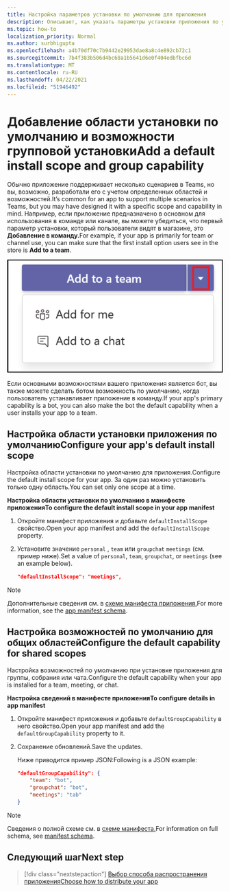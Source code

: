 ```yaml
---
title: Настройка параметров установки по умолчанию для приложения
description: Описывает, как указать параметры установки приложения по умолчанию.
ms.topic: how-to
localization_priority: Normal
ms.author: surbhigupta
ms.openlocfilehash: a4b70df70c7b9442e29953dae8a8c4e892cb72c1
ms.sourcegitcommit: 7b4f383b506d4bc68a1b5641d6e0f404edbfbc6d
ms.translationtype: MT
ms.contentlocale: ru-RU
ms.lasthandoff: 04/22/2021
ms.locfileid: "51946492"
---
```

# <a name="add-a-default-install-scope-and-group-capability"></a><span data-ttu-id="d48f4-103">Добавление области установки по умолчанию и возможности групповой установки</span><span class="sxs-lookup"><span data-stu-id="d48f4-103">Add a default install scope and group capability</span></span>

<span data-ttu-id="d48f4-104">Обычно приложение поддерживает несколько сценариев в Teams, но вы, возможно, разработали его с учетом определенных областей и возможностей.</span><span class="sxs-lookup"><span data-stu-id="d48f4-104">It’s common for an app to support multiple scenarios in Teams, but you may have designed it with a specific scope and capability in mind.</span></span> <span data-ttu-id="d48f4-105">Например, если приложение предназначено в основном для использования в команде или канале, вы можете убедиться, что первый параметр установки, который пользователи видят в магазине, это **Добавление в команду.**</span><span class="sxs-lookup"><span data-stu-id="d48f4-105">For example, if your app is primarily for team or channel use, you can make sure that the first install option users see in the store is **Add to a team**.</span></span>

![Добавление приложения](../../assets/images/compose-extensions/addanapp.png)

<span data-ttu-id="d48f4-107">Если основными возможностями вашего приложения является бот, вы также можете сделать ботом возможность по умолчанию, когда пользователь устанавливает приложение в команду.</span><span class="sxs-lookup"><span data-stu-id="d48f4-107">If your app's primary capability is a bot, you can also make the bot the default capability when a user installs your app to a team.</span></span> 

## <a name="configure-your-apps-default-install-scope"></a><span data-ttu-id="d48f4-108">Настройка области установки приложения по умолчанию</span><span class="sxs-lookup"><span data-stu-id="d48f4-108">Configure your app's default install scope</span></span>

<span data-ttu-id="d48f4-109">Настройка области установки по умолчанию для приложения.</span><span class="sxs-lookup"><span data-stu-id="d48f4-109">Configure the default install scope for your app.</span></span> <span data-ttu-id="d48f4-110">За один раз можно установить только одну область.</span><span class="sxs-lookup"><span data-stu-id="d48f4-110">You can set only one scope at a time.</span></span>

<span data-ttu-id="d48f4-111">**Настройка области установки по умолчанию в манифесте приложения**</span><span class="sxs-lookup"><span data-stu-id="d48f4-111">**To configure the default install scope in your app manifest**</span></span>

1. <span data-ttu-id="d48f4-112">Откройте манифест приложения и добавьте `defaultInstallScope` свойство.</span><span class="sxs-lookup"><span data-stu-id="d48f4-112">Open your app manifest and add the `defaultInstallScope` property.</span></span>
2. <span data-ttu-id="d48f4-113">Установите значение `personal` , `team` или `groupchat` `meetings` (см. пример ниже).</span><span class="sxs-lookup"><span data-stu-id="d48f4-113">Set a value of `personal`, `team`, `groupchat`, or `meetings` (see an example below).</span></span>

    ```json
    "defaultInstallScope": "meetings",
    ```

> [!NOTE]
> <span data-ttu-id="d48f4-114">Дополнительные сведения см. в [схеме манифеста приложения.](~/resources/schema/manifest-schema.md)</span><span class="sxs-lookup"><span data-stu-id="d48f4-114">For more information, see the [app manifest schema](~/resources/schema/manifest-schema.md).</span></span>

## <a name="configure-the-default-capability-for-shared-scopes"></a><span data-ttu-id="d48f4-115">Настройка возможностей по умолчанию для общих областей</span><span class="sxs-lookup"><span data-stu-id="d48f4-115">Configure the default capability for shared scopes</span></span>

<span data-ttu-id="d48f4-116">Настройка возможностей по умолчанию при установке приложения для группы, собрания или чата.</span><span class="sxs-lookup"><span data-stu-id="d48f4-116">Configure the default capability when your app is installed for a team, meeting, or chat.</span></span>

<span data-ttu-id="d48f4-117">**Настройка сведений в манифесте приложения**</span><span class="sxs-lookup"><span data-stu-id="d48f4-117">**To configure details in app manifest**</span></span>

1. <span data-ttu-id="d48f4-118">Откройте манифест приложения и добавьте `defaultGroupCapability` в него свойство.</span><span class="sxs-lookup"><span data-stu-id="d48f4-118">Open your app manifest and add the `defaultGroupCapability` property to it.</span></span>
2. <span data-ttu-id="d48f4-119">Сохранение обновлений.</span><span class="sxs-lookup"><span data-stu-id="d48f4-119">Save the updates.</span></span>

    <span data-ttu-id="d48f4-120">Ниже приводится пример JSON:</span><span class="sxs-lookup"><span data-stu-id="d48f4-120">Following is a JSON example:</span></span>

    ```json
    "defaultGroupCapability": {
        "team": "bot",
        "groupchat": "bot",
        "meetings": "tab"
    }
    ```
> [!NOTE]
> <span data-ttu-id="d48f4-121">Сведения о полной схеме см. в [схеме манифеста.](~/resources/schema/manifest-schema.md)</span><span class="sxs-lookup"><span data-stu-id="d48f4-121">For information on full schema, see [manifest schema](~/resources/schema/manifest-schema.md).</span></span>

## <a name="next-step"></a><span data-ttu-id="d48f4-122">Следующий шаг</span><span class="sxs-lookup"><span data-stu-id="d48f4-122">Next step</span></span>

> [!div class="nextstepaction"]
> [<span data-ttu-id="d48f4-123">Выбор способа распространения приложения</span><span class="sxs-lookup"><span data-stu-id="d48f4-123">Choose how to distribute your app</span></span>](overview.md)
